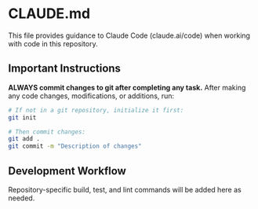 # CLAUDE.md

This file provides guidance to Claude Code (claude.ai/code) when working with code in this repository.

## Important Instructions

**ALWAYS commit changes to git after completing any task.** After making any code changes, modifications, or additions, run:
```bash
# If not in a git repository, initialize it first:
git init

# Then commit changes:
git add .
git commit -m "Description of changes"
```

## Development Workflow

Repository-specific build, test, and lint commands will be added here as needed.